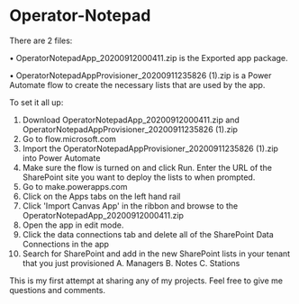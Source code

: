 # Operator-Notepad

There are 2 files: 

•	OperatorNotepadApp_20200912000411.zip is the Exported app package.

•	OperatorNotepadAppProvisioner_20200911235826 (1).zip is a Power Automate flow to create the necessary lists that are used by the app.

To set it all up:
1.	Download OperatorNotepadApp_20200912000411.zip and  OperatorNotepadAppProvisioner_20200911235826 (1).zip
2.	Go to flow.microsoft.com
3.	Import the OperatorNotepadAppProvisioner_20200911235826 (1).zip into Power Automate
4.	Make sure the flow is turned on and click Run. Enter the URL of the SharePoint site you want to deploy the lists to when prompted.
5.	Go to make.powerapps.com
6.	Click on the Apps tabs on the left hand rail
7.	Click 'Import Canvas App' in the ribbon and browse to the OperatorNotepadApp_20200912000411.zip
8.	Open the app in edit mode.
9.	Click the data connections tab and delete all of the SharePoint Data Connections in the app
10.	Search for SharePoint and add in the new SharePoint lists in your tenant that you just provisioned 
  A.	Managers
  B.	Notes
  C.	Stations

This is my first attempt at sharing any of my projects. Feel free to give me questions and comments.

